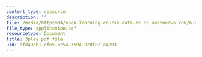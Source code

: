 ```yaml
---
content_type: resource
description: ''
file: /media/https%3A/open-learning-course-data-rc.s3.amazonaws.com/6-046j-design-and-analysis-of-algorithms-spring-2015/dfd49eb1cf655c54359492df821a4203_NzgFUwOaoIw.pdf
file_type: application/pdf
resourcetype: Document
title: 3play pdf file
uid: dfd49eb1-cf65-5c54-3594-92df821a4203
---
```

